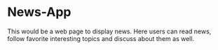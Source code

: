 # News-App
This would be a web page to display news. Here users can read news, follow favorite interesting topics and discuss about them as well.
